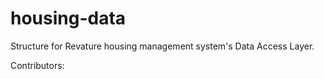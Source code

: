 # housing-data

Structure for Revature housing management system's Data Access Layer. 

Contributors: 


